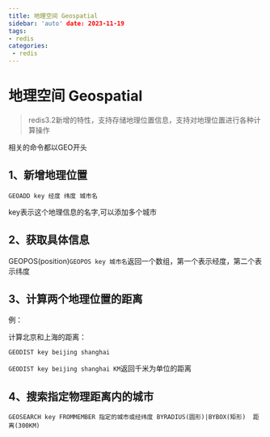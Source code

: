 ```yaml
---
title: 地理空间 Geospatial
sidebar: 'auto' date: 2023-11-19
tags:
- redis
categories: 
 - redis
---
```

# 地理空间 Geospatial

> redis3.2新增的特性，支持存储地理位置信息，支持对地理位置进行各种计算操作

相关的命令都以GEO开头

## 1、新增地理位置

`GEOADD key 经度 纬度 城市名 ` 

key表示这个地理信息的名字,可以添加多个城市

## 2、获取具体信息

GEOPOS(position)`GEOPOS key 城市名`返回一个数组，第一个表示经度，第二个表示纬度

## 3、计算两个地理位置的距离

例：

计算北京和上海的距离：

`GEODIST key beijing shanghai`

`GEODIST key beijing shanghai KM`返回千米为单位的距离

## 4、搜索指定物理距离内的城市

`GEOSEARCH key FROMMEMBER 指定的城市或经纬度 BYRADIUS(圆形)|BYBOX(矩形)  距离(300KM)`